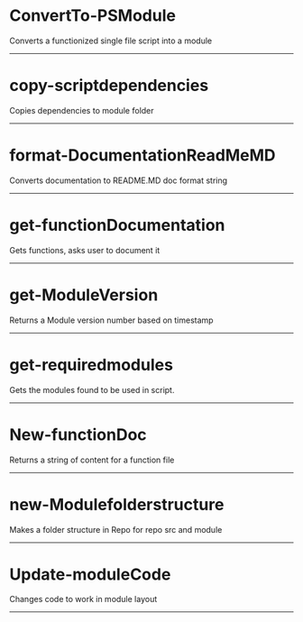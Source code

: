 ﻿# ConvertTo-PSModule 

Converts a functionized single file script into a module 
 
 
 
 
 
 
 
 
 
 
 
 
 
 
 
 
 
 
 
 
 
--- 
# copy-scriptdependencies 

Copies dependencies to module folder 
 
 
 
 
 
 
 
 
 
 
 
 
 
 
 
 
 
 
 
 
--- 
# format-DocumentationReadMeMD 

Converts documentation to README.MD doc format string 
 
 
 
 
 
 
 
 
 
 
 
 
 
 
 
 
 
 
 
 
--- 
# get-functionDocumentation 

Gets functions, asks user to document it 
 
 
 
 
 
 
 
 
 
 
 
 
 
 
 
 
 
 
 
 
--- 
# get-ModuleVersion 

Returns a Module version number based on timestamp 
 
 
 
 
 
 
 
 
 
 
 
 
 
 
 
 
 
 
 
 
--- 
# get-requiredmodules 

Gets the modules found to be used in script. 
 
 
 
 
 
 
 
 
 
 
 
 
 
 
 
 
 
 
 
 
--- 
# New-functionDoc 

Returns a string of content for a function file 
 
 
 
 
 
 
 
 
 
 
 
 
 
 
 
 
 
 
 
 
--- 
# new-Modulefolderstructure 

Makes a folder structure in Repo for repo src and module 
 
 
 
 
 
 
 
 
 
 
 
 
 
 
 
 
 
 
 
 
--- 
# Update-moduleCode 

Changes code to work in module layout 
 
 
 
 
 
 
 
 
 
 
 
 
 
 
 
 
 
 
 
 
--- 


